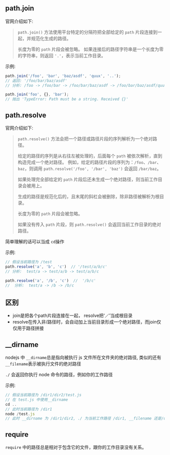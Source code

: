 ## path.join  

官网介绍如下:  

> `path.join()` 方法使用平台特定的分隔符把全部给定的 `path` 片段连接到一起，并规范化生成的路径。
>
> 长度为零的 `path` 片段会被忽略。 如果连接后的路径字符串是一个长度为零的字符串，则返回 `'.'`，表示当前工作目录。

示例:  

```js	
path.join('/foo', 'bar', 'baz/asdf', 'quux', '..');
// 返回: '/foo/bar/baz/asdf'
// 分析: /foo -> /foo/bar -> /foo/bar/baz/asdf -> /foo/bar/baz/asdf/quuex -> /foo/bar/baz/asdf

path.join('foo', {}, 'bar');
// 抛出 'TypeError: Path must be a string. Received {}'
```

## path.resolve  

官网介绍如下:    

>`path.resolve()` 方法会把一个路径或路径片段的序列解析为一个绝对路径。
>
>给定的路径的序列是从右往左被处理的，后面每个 `path` 被依次解析，直到构造完成一个绝对路径。 例如，给定的路径片段的序列为：`/foo`、`/bar`、`baz`，则调用 `path.resolve('/foo', '/bar', 'baz')` 会返回 `/bar/baz`。
>
>如果处理完全部给定的 `path` 片段后还未生成一个绝对路径，则当前工作目录会被用上。
>
>生成的路径是规范化后的，且末尾的斜杠会被删除，除非路径被解析为根目录。
>
>长度为零的 `path` 片段会被忽略。
>
>如果没有传入 `path` 片段，则 `path.resolve()` 会返回当前工作目录的绝对路径。   

简单理解的话可以当成 ```cd```操作

示例:  

```js
// 假设当前路径为 /test
path.resolve('a', 'b', 'c')  // '/test/a/b/c'
// 分析:  test/a -> test/a/b -> test/a/b/c  

path.resolve('a', '/b', 'c')  //  '/b/c'  
//  分析:  test/a -> /b -> /b/c
```

## 区别  

* join是把各个path片段连接在一起， resolve把‘／’当成根目录  
* resolve在传入非/路径时，会自动加上当前目录形成一个绝对路径，而join仅仅用于路径拼接  

## __dirname  

nodejs 中 ```__dirname```总是指向被执行 js 文件所在文件夹的绝对路径, 类似的还有 ```__filename```表示被执行文件的绝对路径  

`./` 会返回你执行 node 命令的路径，例如你的工作路径  

示例:  

```js
// 假设当前路径为 /dir1/dir2/test.js
// 在 test.js 中使用__dirname  
cd ..
// 此时当前路径为 /dir1
node /test.js  
// 此时 __dirname 为 /dir1/dir2, ./ 为当前工作路径 /dir1, __filename 还是/dir1/dir2/test.js
```

## require

```require``` 中的路径总是相对于包含它的文件，跟你的工作目录没有关系。